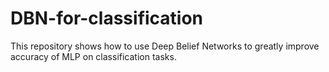 # DBN-for-classification
This repository shows how to use Deep Belief Networks to greatly improve accuracy of MLP on classification tasks.
